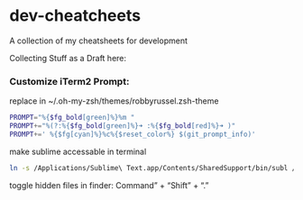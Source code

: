# dev-cheatcheets
A collection of my cheatsheets for development

Collecting Stuff as a Draft here: 

### Customize iTerm2 Prompt:

replace in ~/.oh-my-zsh/themes/robbyrussel.zsh-theme
```bash
PROMPT="%{$fg_bold[green]%}%m "
PROMPT+="%(?:%{$fg_bold[green]%}➜ :%{$fg_bold[red]%}➜ )"
PROMPT+=' %{$fg[cyan]%}%c%{$reset_color%} $(git_prompt_info)'
```

make sublime accessable in terminal 
```bash
ln -s /Applications/Sublime\ Text.app/Contents/SharedSupport/bin/subl /usr/local/bin/subl
```

toggle hidden files in finder:
Command” + “Shift” + “.”

